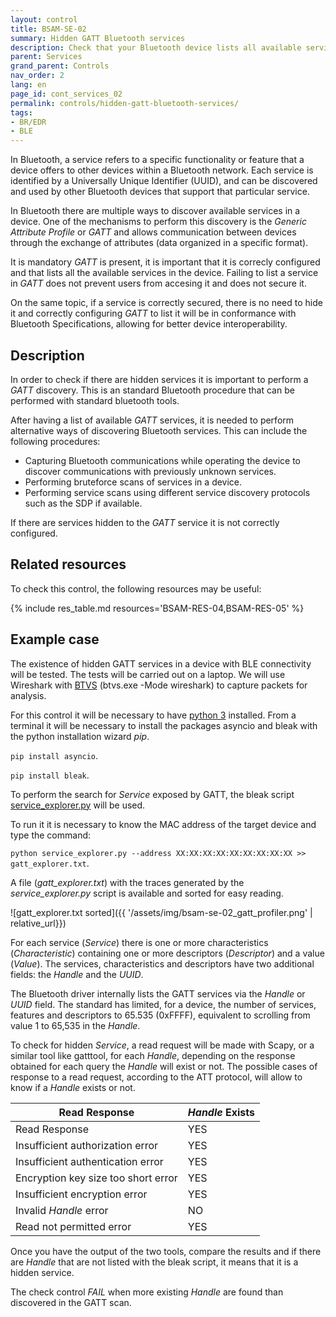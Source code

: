 ```yaml
---
layout: control
title: BSAM-SE-02
summary: Hidden GATT Bluetooth services
description: Check that your Bluetooth device lists all available services in GATT. This is important to prevent an attacker from being able to hide services and access them without your knowledge or consent
parent: Services
grand_parent: Controls
nav_order: 2
lang: en
page_id: cont_services_02
permalink: controls/hidden-gatt-bluetooth-services/
tags:
- BR/EDR
- BLE
---
```


In Bluetooth, a service refers to a specific functionality or feature that a device offers to other devices within a Bluetooth network. Each service is identified by a Universally Unique Identifier (UUID), and can be discovered and used by other Bluetooth devices that support that particular service.

In Bluetooth there are multiple ways to discover available services in a device. One of the mechanisms to perform this discovery is the _Generic Attribute Profile_ or _GATT_ and allows communication between devices through the exchange of attributes (data organized in a specific format).

It is mandatory _GATT_ is present, it is important that it is correcly configured and that lists all the available services in the device. Failing to list a service in _GATT_ does not prevent users from accesing it and does not secure it.

On the same topic, if a service is correctly secured, there is no need to hide it and correctly configuring _GATT_ to list it will be in conformance with Bluetooth Specifications, allowing for better device interoperability.


## Description

In order to check if there are hidden services it is important to perform a _GATT_ discovery. This is an standard Bluetooth procedure that can be performed with standard bluetooth tools.

After having a list of available _GATT_ services, it is needed to perform alternative ways of discovering Bluetooth services. This can include the following procedures:

* Capturing Bluetooth communications while operating the device to discover communications with previously unknown services.
* Performing bruteforce scans of services in a device.
* Performing service scans using different service discovery protocols such as the SDP if available.

If there are services hidden to the _GATT_ service it is not correctly configured.


## Related resources

To check this control, the following resources may be useful:

{% include res_table.md resources='BSAM-RES-04,BSAM-RES-05' %}

## Example case

The existence of hidden GATT services in a device with BLE connectivity will be tested. The tests will be carried out on a laptop. We will use Wireshark with [BTVS](https://learn.microsoft.com/es-es/windows-hardware/drivers/bluetooth/testing-btp-tools-btvs) (btvs.exe -Mode wireshark) to capture packets for analysis.

For this control it will be necessary to have [python 3](https://www.python.org/downloads/windows/) installed.
From a terminal it will be necessary to install the packages asyncio and bleak with the python installation wizard _pip_.

`pip install asyncio`.

`pip install bleak`.

To perform the search for _Service_ exposed by GATT, the bleak script [service_explorer.py](https://github.com/hbldh/bleak/blob/develop/examples/service_explorer.py) will be used.

To run it it is necessary to know the MAC address of the target device and type the command:

`python service_explorer.py --address XX:XX:XX:XX:XX:XX:XX:XX:XX >> gatt_explorer.txt`.

A file (_gatt_explorer.txt_) with the traces generated by the _service_explorer.py_ script is available and sorted for easy reading.

![gatt_explorer.txt sorted]({{ '/assets/img/bsam-se-02_gatt_profiler.png' | relative_url}})

For each service (_Service_) there is one or more characteristics (_Characteristic_) containing one or more descriptors (_Descriptor_) and a value (_Value_). The services, characteristics and descriptors have two additional fields: the _Handle_ and the _UUID_.

The Bluetooth driver internally lists the GATT services via the _Handle_ or _UUID_ field. The standard has limited, for a device, the number of services, features and descriptors to 65.535 (0xFFFF), equivalent to scrolling from value 1 to 65,535 in the _Handle_.

To check for hidden _Service_, a read request will be made with Scapy, or a similar tool like gatttool, for each _Handle_, depending on the response obtained for each query the _Handle_ will exist or not. The possible cases of response to a read request, according to the ATT protocol, will allow to know if a _Handle_ exists or not.

| Read Response | _Handle_ Exists |
|---------------|---------|
| Read Response | YES |
| Insufficient authorization error | YES |
| Insufficient authentication error | YES |
| Encryption key size too short error | YES |
| Insufficient encryption error | YES |
| Invalid _Handle_ error | NO |
| Read not permitted error | YES |

Once you have the output of the two tools, compare the results and if there are _Handle_ that are not listed with the bleak script, it means that it is a hidden service.

The check control _FAIL_ when more existing _Handle_ are found than discovered in the GATT scan.
